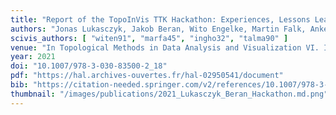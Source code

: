 ```yaml
---
title: "Report of the TopoInVis TTK Hackathon: Experiences, Lessons Learned, and Perspectives"
authors: "Jonas Lukasczyk, Jakob Beran, Wito Engelke, Martin Falk, Anke Friederici, Christoph Garth, Lutz Hofmann, Ingrid Hotz, Petar Hristov, Wiebke Köpp, Talha Bin Masood, Małgorzata Olejniczak, Paul Rosen, Jan-Tobias Sohns, Tino Weinkauf, Kilian Werner, Julien Tierny"
scivis_authors: [ "witen91", "marfa45", "ingho32", "talma90" ]
venue: "In Topological Methods in Data Analysis and Visualization VI. Ingrid Hotz, Talha Bin Masood, Filip Sadlo, Julien Tierny (Eds.), Springer Nature, Mathematics and Visualization Series, pages 359–373"
year: 2021
doi: "10.1007/978-3-030-83500-2_18"
pdf: "https://hal.archives-ouvertes.fr/hal-02950541/document"
bib: "https://citation-needed.springer.com/v2/references/10.1007/978-3-030-83500-2_18?format=bibtex&flavour=citation"
thumbnail: "/images/publications/2021_Lukasczyk_Beran_Hackathon.md.png"
---
```

